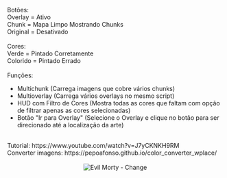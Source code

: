 Botões:<br>
Overlay = Ativo<br>
Chunk = Mapa Limpo Mostrando Chunks<br>
Original = Desativado<br>
<br>
Cores:<br>
Verde = Pintado Corretamente<br>
Colorido = Pintado Errado<br>
<br>
Funções:<br>
- Multichunk (Carrega imagens que cobre vários chunks)<br>
- Multioverlay (Carrega vários overlays no mesmo script)<br>
- HUD com Filtro de Cores (Mostra todas as cores que faltam com opção de filtrar apenas as cores selecionadas)<br>
- Botão "Ir para Overlay" (Selecione o Overlay e clique no botão para ser direcionado até a localização da arte)<br>
<br>
Tutorial: https://www.youtube.com/watch?v=J7yCKNKH9RM
<br>
Converter imagens: https://pepoafonso.github.io/color_converter_wplace/<br><br>
<div align="center">
  <img src="https://i.imgur.com/tyxkFQa.gif" alt="Evil Morty - Change">
</div>
